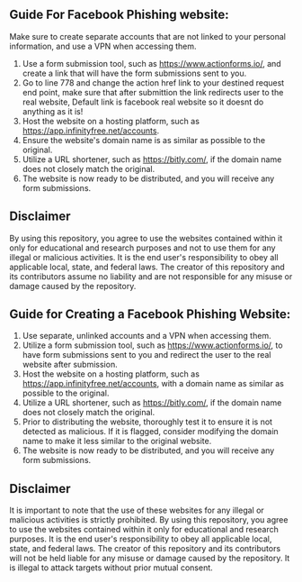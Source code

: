 ## Guide For Facebook Phishing website:
Make sure to create separate accounts that are not linked to your personal information, and use a VPN when accessing them.
1. Use a form submission tool, such as https://www.actionforms.io/, and create a link that will have the form submissions sent to you.
2. Go to line 778 and change the action href link to your destined request end point, 
   make sure that after submittion the link redirects user to the real website,
   Default link is facebook real website so it doesnt do anything as it is!
3. Host the website on a hosting platform, such as https://app.infinityfree.net/accounts.
4. Ensure the website's domain name is as similar as possible to the original.
5. Utilize a URL shortener, such as https://bitly.com/, if the domain name does not closely match the original.
6. The website is now ready to be distributed, and you will receive any form submissions.

## Disclaimer
By using this repository, you agree to use the websites contained within it only for educational and research purposes and not to use them for any illegal or malicious activities.
It is the end user's responsibility to obey all applicable local, state, and federal laws.
The creator of this repository and its contributors assume no liability and are not responsible for any misuse or damage caused by the repository.


## Guide for Creating a Facebook Phishing Website:
1. Use separate, unlinked accounts and a VPN when accessing them.
2. Utilize a form submission tool, such as https://www.actionforms.io/, to have form submissions sent to you and redirect the user to the real website after submission.
3. Host the website on a hosting platform, such as https://app.infinityfree.net/accounts, with a domain name as similar as possible to the original.
4. Utilize a URL shortener, such as https://bitly.com/, if the domain name does not closely match the original.
5. Prior to distributing the website, thoroughly test it to ensure it is not detected as malicious. If it is flagged, consider modifying the domain name to make it less similar to the original website.
6. The website is now ready to be distributed, and you will receive any form submissions.

## Disclaimer
It is important to note that the use of these websites for any illegal or malicious activities is strictly prohibited.
By using this repository, you agree to use the websites contained within it only for educational and research purposes.
It is the end user's responsibility to obey all applicable local, state, and federal laws. 
The creator of this repository and its contributors will not be held liable for any misuse or damage caused by the repository.
It is illegal to attack targets without prior mutual consent.
